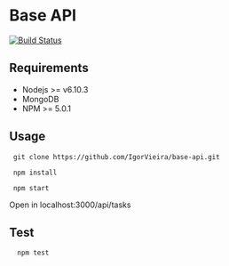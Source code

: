 # Base API

[![Build Status](https://travis-ci.org/IgorVieira/base-api.svg?branch=master)](https://travis-ci.org/IgorVieira/base-api)



## Requirements

 - Nodejs >= v6.10.3 
 - MongoDB
 - NPM >= 5.0.1


## Usage

```
 git clone https://github.com/IgorVieira/base-api.git
```
```
 npm install
```

```
 npm start
```

Open in localhost:3000/api/tasks

## Test

```
  npm test
```